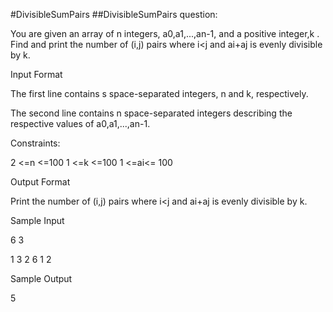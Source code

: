#DivisibleSumPairs
##DivisibleSumPairs question:

You are given an array of n integers, a0,a1,...,an-1, and a positive integer,k . Find and print the number of (i,j) pairs where i<j and  ai+aj  is evenly divisible by k.

Input Format

The first line contains s space-separated integers, n and k, respectively. 

The second line contains n space-separated integers describing the respective values of a0,a1,...,an-1.

Constraints:

2 <=n <=100
1 <=k <=100
1 <=ai<= 100

Output Format

Print the number of (i,j) pairs where i<j and  ai+aj  is evenly divisible by k.

Sample Input

6 3

1 3 2 6 1 2

Sample Output

5
